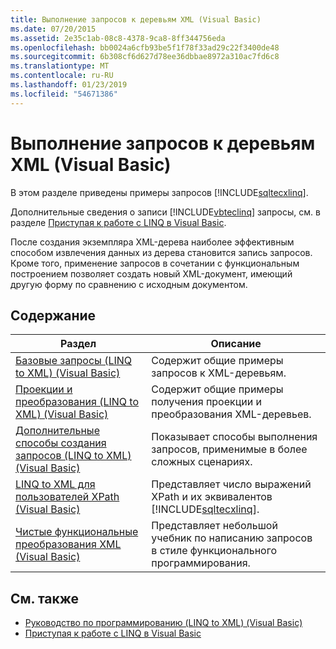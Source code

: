 ```yaml
---
title: Выполнение запросов к деревьям XML (Visual Basic)
ms.date: 07/20/2015
ms.assetid: 2e35c1ab-08c8-4378-9ca8-8ff344756eda
ms.openlocfilehash: bb0024a6cfb93be5f1f78f33ad29c22f3400de48
ms.sourcegitcommit: 6b308cf6d627d78ee36dbbae8972a310ac7fd6c8
ms.translationtype: MT
ms.contentlocale: ru-RU
ms.lasthandoff: 01/23/2019
ms.locfileid: "54671386"
---
```

# <a name="querying-xml-trees-visual-basic"></a>Выполнение запросов к деревьям XML (Visual Basic)
В этом разделе приведены примеры запросов [!INCLUDE[sqltecxlinq](~/includes/sqltecxlinq-md.md)].  
  
 Дополнительные сведения о записи [!INCLUDE[vbteclinq](~/includes/vbteclinq-md.md)] запросы, см. в разделе [Приступая к работе с LINQ в Visual Basic](../../../../visual-basic/programming-guide/concepts/linq/getting-started-with-linq.md).  
  
 После создания экземпляра XML-дерева наиболее эффективным способом извлечения данных из дерева становится запись запросов. Кроме того, применение запросов в сочетании с функциональным построением позволяет создать новый XML-документ, имеющий другую форму по сравнению с исходным документом.  
  
## <a name="in-this-section"></a>Содержание  
  
|Раздел|Описание|  
|-----------|-----------------|  
|[Базовые запросы (LINQ to XML) (Visual Basic)](../../../../visual-basic/programming-guide/concepts/linq/basic-queries-linq-to-xml.md)|Содержит общие примеры запросов к XML-деревьям.|  
|[Проекции и преобразования (LINQ to XML) (Visual Basic)](../../../../visual-basic/programming-guide/concepts/linq/projections-and-transformations-linq-to-xml.md)|Содержит общие примеры получения проекции и преобразования XML-деревьев.|  
|[Дополнительные способы создания запросов (LINQ to XML) (Visual Basic)](../../../../visual-basic/programming-guide/concepts/linq/advanced-query-techniques-linq-to-xml.md)|Показывает способы выполнения запросов, применимые в более сложных сценариях.|  
|[LINQ to XML для пользователей XPath (Visual Basic)](../../../../visual-basic/programming-guide/concepts/linq/linq-to-xml-for-xpath-users.md)|Представляет число выражений XPath и их эквивалентов [!INCLUDE[sqltecxlinq](~/includes/sqltecxlinq-md.md)].|  
|[Чистые функциональные преобразования XML (Visual Basic)](../../../../visual-basic/programming-guide/concepts/linq/pure-functional-transformations-of-xml.md)|Представляет небольшой учебник по написанию запросов в стиле функционального программирования.|  
  
## <a name="see-also"></a>См. также
- [Руководство по программированию (LINQ to XML) (Visual Basic)](../../../../visual-basic/programming-guide/concepts/linq/programming-guide-linq-to-xml.md)
- [Приступая к работе с LINQ в Visual Basic](../../../../visual-basic/programming-guide/concepts/linq/getting-started-with-linq.md)
